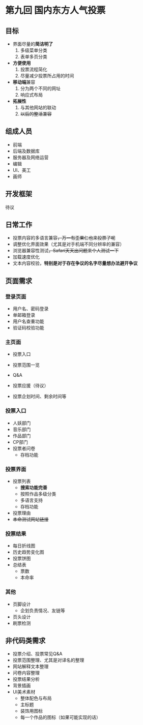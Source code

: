 # **第九回 国内东方人气投票**

## 目标

- 界面尽量的**简洁明了**
  1. 多级菜单分类
  2. 表单多页分类
- **方便使用**
  1. 投票流程简化
  2. 尽量减少投票所占用的时间
- **移动端**兼容
  1. 分为两个不同的网址
  2. 响应式布局
- **拓展性**
  1. 与其他网站的联动
  2. ~~以后的整活兼容~~

## 组成人员

- 前端
- 后端及数据库
- 服务器及网络运营
- 编辑
- UI、美工
- 画师

## 开发框架

待议

## 日常工作

- 投票内容的多语言兼容~~，万一有歪果仁也来投票了呢~~
- 调整优化界面效果（尤其是对手机端不同分辨率的兼容）
- 浏览器兼容性测试~~，Safari天天出问题来个人测试一下~~
- 加载速度优化
- 文本内容校验，**特别是对于存在争议的名字尽量想办法避开争议**

## 页面需求

### 登录页面

- 用户名、密码登录
- 单邮箱登录
- 用户名查重功能
- 验证码校验功能

### 主页面

- 投票入口
- 投票范围一览
- Q&A
- 投票应援（待议）

- 投票企划时间、剩余时间等

### 投票入口

- 人妖部门
- 音乐部门
- 作品部门
- CP部门
- 投票者问卷
  - 存档功能

### 投票界面

- 投票列表
  - **搜索功能完善**
  - 按照作品多级分类
  - 多语言支持
  - 存档功能
- 投票理由
- ~~本命测试网站链接~~

### 投票结果

- 每日折线图
- 历史趋势变化图
- 投票饼图
- 总结表
  - 票数
  - 本命率

### 其他

- 页脚设计
  - 企划负责情况、友链等
- 页头设计
- 刷票检测

## 非代码类需求

- 投票介绍、投票常见Q&A
- 投票范围整理、尤其是对译名的整理
- 网站解释文本整理
- 问卷内容整理
- 投票结果分析
- 背景插画
- UI美术素材
  - 整体配色与布局
  - 主标题
  - 装饰用图标
  - 每一个作品的图标（如果可能实现的话）